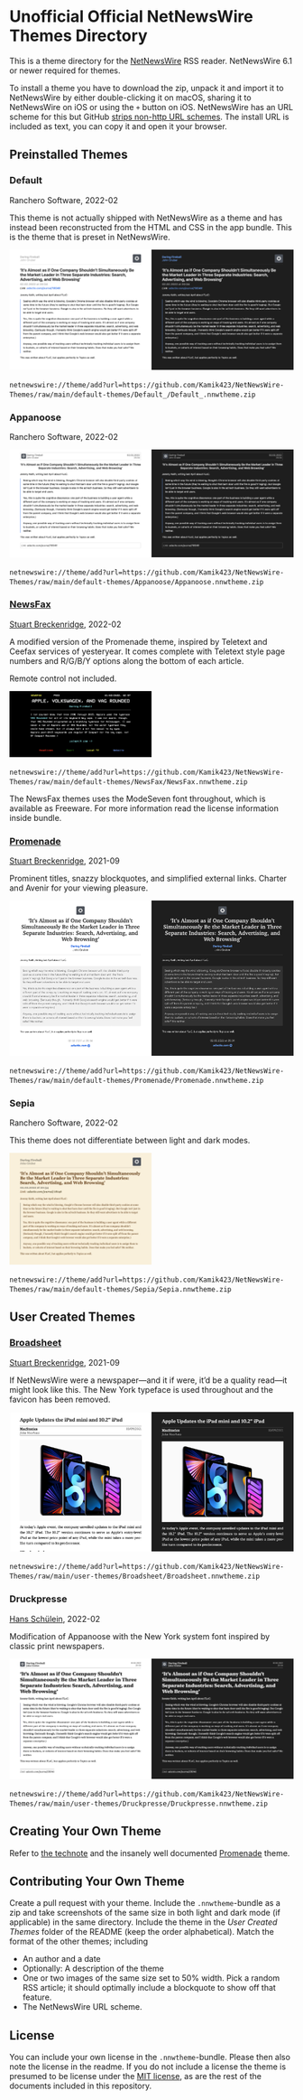 # Unofficial Official NetNewsWire Themes Directory

This is a theme directory for the [NetNewsWire](https://netnewswire.com) RSS reader.
NetNewsWire 6.1 or newer required for themes.

To install a theme you have to download the zip, unpack it and import it to NetNewsWire by either double-clicking it on macOS, sharing it to NetNewsWire on iOS or using the `+` button on iOS.
NetNewsWire has an URL scheme for this but GitHub [strips non-http URL schemes](https://github.community/t/deeplink-urls-are-stripped-from-github-markdown/199464).
The install URL is included as text, you can copy it and open it your browser.

## Preinstalled Themes

### Default

Ranchero Software, 2022-02

This theme is not actually shipped with NetNewsWire as a theme and has instead been reconstructed from the HTML and CSS in the app bundle.
This is the theme that is preset in NetNewsWire.

<img src="default-themes/Default_/Default-light.png" width="50%"><img src="default-themes/Default_/Default-dark.png" width="50%">

`netnewswire://theme/add?url=https://github.com/Kamik423/NetNewsWire-Themes/raw/main/default-themes/Default_/Default_.nnwtheme.zip`

### Appanoose

Ranchero Software, 2022-02

<img src="default-themes/Appanoose/Appanoose-light.png" width="50%"><img src="default-themes/Appanoose/Appanoose-dark.png" width="50%">

`netnewswire://theme/add?url=https://github.com/Kamik423/NetNewsWire-Themes/raw/main/default-themes/Appanoose/Appanoose.nnwtheme.zip`

### [NewsFax](https://github.com/stuartbreckenridge/NewsFax)

[Stuart Breckenridge](https://github.com/stuartbreckenridge), 2022-02

A modified version of the Promenade theme, inspired by Teletext and Ceefax services of yesteryear.
It comes complete with Teletext style page numbers and R/G/B/Y options along the bottom of each article.

Remote control not included.

<img src="default-themes/NewsFax/NewsFax.png" width="50%">

`netnewswire://theme/add?url=https://github.com/Kamik423/NetNewsWire-Themes/raw/main/default-themes/NewsFax/NewsFax.nnwtheme.zip`

The NewsFax themes uses the ModeSeven font throughout, which is available as Freeware.
For more information read the license information inside bundle.

### [Promenade](https://github.com/stuartbreckenridge/NNWThemesPromenade)

[Stuart Breckenridge](https://github.com/stuartbreckenridge), 2021-09

Prominent titles, snazzy blockquotes, and simplified external links.
Charter and Avenir for your viewing pleasure.

<img src="default-themes/Promenade/Promenade-light.png" width="50%"><img src="default-themes/Promenade/Promenade-dark.png" width="50%">

`netnewswire://theme/add?url=https://github.com/Kamik423/NetNewsWire-Themes/raw/main/default-themes/Promenade/Promenade.nnwtheme.zip`

### Sepia

Ranchero Software, 2022-02

This theme does not differentiate between light and dark modes.

<img src="default-themes/Sepia/Sepia.png" width="50%">

`netnewswire://theme/add?url=https://github.com/Kamik423/NetNewsWire-Themes/raw/main/default-themes/Sepia/Sepia.nnwtheme.zip`

## User Created Themes

### [Broadsheet](https://github.com/stuartbreckenridge/NNWThemesBroadsheet)

[Stuart Breckenridge](https://github.com/stuartbreckenridge), 2021-09

If NetNewsWire were a newspaper—and it if were, it’d be a quality read—it might look like this. 
The New York typeface is used throughout and the favicon has been removed.

<img src="user-themes/Broadsheet/Broadsheet-light.png" width="50%"><img src="user-themes/Broadsheet/Broadsheet-dark.png" width="50%">

`netnewswire://theme/add?url=https://github.com/Kamik423/NetNewsWire-Themes/raw/main/user-themes/Broadsheet/Broadsheet.nnwtheme.zip`

### Druckpresse

[Hans Schülein](https://github.com/kamik423), 2022-02

Modification of Appanoose with the New York system font inspired by classic print newspapers.

<img src="user-themes/Druckpresse/Druckpresse-light.png" width="50%"><img src="user-themes/Druckpresse/Druckpresse-dark.png" width="50%">

`netnewswire://theme/add?url=https://github.com/Kamik423/NetNewsWire-Themes/raw/main/user-themes/Druckpresse/Druckpresse.nnwtheme.zip`

## Creating Your Own Theme

Refer to [the technote](https://github.com/Ranchero-Software/NetNewsWire/blob/main/Technotes/Themes.md) and the insanely well documented [Promenade](https://github.com/stuartbreckenridge/NNWThemesPromenade) theme.

## Contributing Your Own Theme

Create a pull request with your theme.
Include the `.nnwtheme`-bundle as a zip and take screenshots of the same size in both light and dark mode (if applicable) in the same directory.
Include the theme in the *User Created Themes* folder of the README (keep the order alphabetical).
Match the format of the other themes; including

* An author and a date
* Optionally: A description of the theme
* One or two images of the same size set to 50% width. Pick a random RSS article; it should optimally include a blockquote to show off that feature.
* The NetNewsWire URL scheme.

## License

You can include your own license in the `.nnwtheme`-bundle.
Please then also note the license in the readme.
If you do not include a license the theme is presumed to be license under the [MIT license](LICENSE.md), as are the rest of the documents included in this repository.